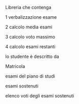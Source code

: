 Libreria che contenga 

1 verbalizzazione esame

2 calcolo media esami

3 calcolo voto massimo

4 calcolo esami restanti


lo studente è descritto da 

Matricola

esami del piano di studi

esami sostenuti

elenco voti degli esami sostenuti
